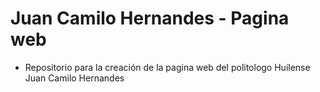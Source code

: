 # Juan Camilo Hernandes - Pagina web

- Repositorio para la creación de la pagina web del politologo Huilense Juan Camilo Hernandes
